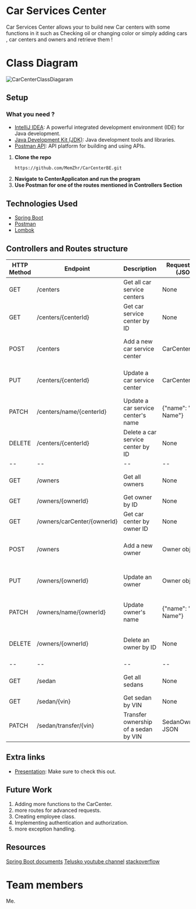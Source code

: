 # Car Services Center

Car Services Center allows your to build new Car centers with some functions in it such as Checking oil or changing color or simply adding cars , car centers and owners and retrieve them !


# Class Diagram 

![CarCenterClassDiagaram](https://github.com/MemZhr/CarCenterBE/assets/72718294/60cfde5b-3cd4-4065-b0cf-6d8715dd92c5)


##  Setup
### What you need ? 
- [IntelliJ IDEA](https://www.jetbrains.com/idea/): A powerful integrated development environment (IDE) for Java development.
- [Java Development Kit (JDK)](https://www.oracle.com/java/technologies/javase-downloads.html): Java development tools and libraries.
-  [Postman API](https://www.postman.com/downloads/): API platform for building and using APIs.

1. **Clone the repo**
   ```sh
   https://github.com/MemZhr/CarCenterBE.git
   ```
2. **Navigate to CenterApplicaton and run the program**
3. **Use Postman for one of the routes mentioned in Controllers Section**

##   Technologies Used

- [Spring Boot](https://spring.io/projects/spring-boot/)
- [Postman](https://www.postman.com/downloads/)
- [Lombok](https://mvnrepository.com/artifact/org.projectlombok/lombok)



##    Controllers and Routes structure

| HTTP Method | Endpoint                    | Description                          | Request Body (JSON)  | Response (JSON)              |
|-------------|-----------------------------|--------------------------------------|----------------------|------------------------------|
| GET         | /centers                    | Get all car service centers          | None                 | List of CarCenter objects    |
| GET         | /centers/{centerId}         | Get car service center by ID         | None                 | CarCenter object             |
| POST        | /centers                    | Add a new car service center         | CarCenter object     | None (Status 201 Created)    |
| PUT         | /centers/{centerId}         | Update a car service center          | CarCenter object     | None (Status 204 No Content) |
| PATCH       | /centers/name/{centerId}    | Update a car service center's name   | {"name": "New Name"} | None (Status 204 No Content) |
| DELETE      | /centers/{centerId}         | Delete a car service center by ID    | None                 | None (Status 204 No Content) |
|      --     |              --             |                  --                  |          --          |              --              |
| GET         | /owners                     | Get all owners                       | None                 | List of Owner objects        |
| GET         | /owners/{ownerId}           | Get owner by ID                      | None                 | Owner object                 |
| GET         | /owners/carCenter/{ownerId} | Get car center by owner ID           | None                 | CarCenter object or Object   |
| POST        | /owners                     | Add a new owner                      | Owner object         | None (Status 201 Created)    |
| PUT         | /owners/{ownerId}           | Update an owner                      | Owner object         | None (Status 204 No Content) |
| PATCH       | /owners/name/{ownerId}      | Update owner's name                  | {"name": "New Name"} | None (Status 204 No Content) |
| DELETE      | /owners/{ownerId}           | Delete an owner by ID                | None                 | None (Status 204 No Content) |
|      --     |              --             |                  --                  |          --          |              --              |
| GET         | /sedan                      | Get all sedans                       | None                 | List of Sedan objects        |
| GET         | /sedan/{vin}                | Get sedan by VIN                     | None                 | Sedan object                 |
| PATCH       | /sedan/transfer/{vin}       | Transfer ownership of a sedan by VIN | SedanOwnerDTO JSON   | None (Status 204 No Content) |


## Extra links

-  [Presentation](https://www.canva.com/design/DAFyl3q_2EE/LKRCsucYs3vdAj7WSoh6wA/edit?utm_content=DAFyl3q_2EE&utm_campaign=designshare&utm_medium=link2&utm_source=sharebutton): Make sure to check this out.

##    Future Work

1. Adding more functions to the CarCenter.
2. more routes for advanced requests.
3. Creating employee class.
4. Implementing authentication and authorization.
5. more exception handling.


##   Resources

[Spring Boot documents](https://spring.io/projects/spring-boot/)
[Telusko youtube channel](https://www.youtube.com/@Telusko)
[stackoverflow](https://stackoverflow.com/)



#    Team members

Me.

